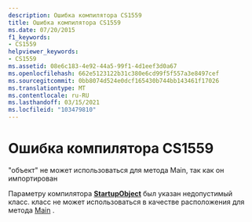 ```yaml
---
description: Ошибка компилятора CS1559
title: Ошибка компилятора CS1559
ms.date: 07/20/2015
f1_keywords:
- CS1559
helpviewer_keywords:
- CS1559
ms.assetid: 08e6c183-4e92-44a5-99f1-4d1eef3d0a67
ms.openlocfilehash: 662e5123122b31c380e6cd99f5f557a3e8497cef
ms.sourcegitcommit: 0bb8074d524e0dcf165430b744bb143461f17026
ms.translationtype: MT
ms.contentlocale: ru-RU
ms.lasthandoff: 03/15/2021
ms.locfileid: "103479810"
---
```

# <a name="compiler-error-cs1559"></a>Ошибка компилятора CS1559

"объект" не может использоваться для метода Main, так как он импортирован  
  
 Параметру компилятора [**StartupObject**](../language-reference/compiler-options/advanced.md#mainentrypoint-or-startupobject) был указан недопустимый класс. класс не может использоваться в качестве расположения для метода [Main](../programming-guide/main-and-command-args/index.md) .
